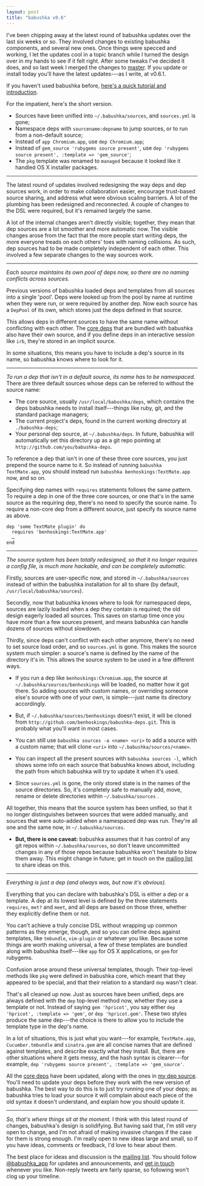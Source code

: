 ```yaml
---
layout: post
title: "babushka v0.6"
---
```


I've been chipping away at the latest round of babushka updates over the last six weeks or so. They involved changes to existing babushka components, and several new ones. Once things were specced and working, I let the updates cool in a topic branch while I turned the design over in my hands to see if it felt right. After some tweaks I've decided it does, and so last week I merged the changes to [master][master]. If you update or install today you'll have the latest updates---as I write, at v0.6.1.

If you haven't used babushka before, [here's a quick tutorial and introduction][getting-started].

For the impatient, here's the short version.

- Sources have been unified into `~/.babushka/sources`, and `sources.yml` is gone;
- Namespace deps with `sourcename:depname` to jump sources, or to run from a non-default source;
- Instead of `app Chromium.app`, use `dep Chromium.app`;
- Instead of `gem_source 'rubygems source present'`, use `dep 'rubygems source present', :template => 'gem_source'`;
- The `pkg` template was renamed to `managed` because it looked like it handled OS X installer packages.

---

The latest round of updates involved redesigning the way deps and dep sources work, in order to make collaboration easier, encourage trust-based source sharing, and address what were obvious scaling barriers. A lot of the plumbing has been redesigned and reconnected. A couple of changes to the DSL were required, but it's remained largely the same.

A lot of the internal changes aren't directly visible; together, they mean that dep sources are a lot smoother and more automatic now. The visible changes arose from the fact that the more people start writing deps, the more everyone treads on each others' toes with naming collisions. As such, dep sources had to be made completely independent of each other. This involved a few separate changes to the way sources work.

---

_Each source maintains its own pool of deps now, so there are no naming conflicts across sources._

Previous versions of babushka loaded deps and templates from all sources into a single 'pool'. Deps were looked up from the pool by name at runtime when they were run, or were required by another dep. Now each source has a `DepPool` of its own, which stores just the deps defined in that source.

This allows deps in different sources to have the same name without conflicting with each other. The [core deps][core-deps] that are bundled with babushka also have their own source, and if you define deps in an interactive session like `irb`, they're stored in an implicit source.

In some situations, this means you have to include a dep's source in its name, so babushka knows where to look for it.

---

_To run a dep that isn't in a default source, its name has to be namespaced._ There are three default sources whose deps can be referred to without the source name:

- The core source, usually `/usr/local/babushka/deps`, which contains the deps babushka needs to install itself---things like ruby, git, and the standard package managers;
- The current project's deps, found in the current working directory at `./babushka-deps`;
- Your personal dep source, at `~/.babushka/deps`. In future, babushka will automatically set this directory up as a git repo pointing at `http://github.com/you/babushka-deps`.

To reference a dep that isn't in one of these three core sources, you just prepend the source name to it. So instead of running `babushka TextMate.app`, you should instead run `babushka benhoskings:TextMate.app` now, and so on.

Specifying dep names with `requires` statements follows the same pattern. To require a dep in one of the three core sources, or one that's in the same source as the requiring dep, there's no need to specify the source name. To require a non-core dep from a different source, just specify its source name as above.

    dep 'some TextMate plugin' do
      requires 'benhoskings:TextMate.app'
      …
    end

---

_The source system has been totally redesigned, so that it no longer requires a config file, is much more hackable, and can be completely automatic._

Firstly, sources are user-specific now, and stored in `~/.babushka/sources` instead of within the babushka installation for all to share (by default, `/usr/local/babushka/sources`).

Secondly, now that babushka knows where to look for namespaced deps, sources are lazily loaded when a dep they contain is required; the old design eagerly loaded all sources. This saves on startup time once you have more than a few sources present, and means babushka can handle dozens of sources without slowdown.

Thirdly, since deps can't conflict with each other anymore, there's no need to set source load order, and so `sources.yml` is gone. This makes the source system much simpler: a source's name is defined by the name of the directory it's in. This allows the source system to be used in a few different ways.

- If you run a dep like `benhoskings:Chromium.app`, the source at `~/.babushka/sources/benhoskings` will be loaded, no matter how it got there. So adding sources with custom names, or overriding someone else's source with one of your own, is simple---just name its directory accordingly.

- But, if `~/.babushka/sources/benhoskings` doesn't exist, it will be cloned from `http://github.com/benhoskings/babushka-deps.git`. This is probably what you'll want in most cases.

- You can still use `babushka sources -a <name> <uri>` to add a source with a custom name; that will clone `<uri>` into `~/.babushka/sources/<name>`.

- You can inspect all the present sources with `babushka sources -l`, which shows some info on each source that babushka knows about, including the path from which babushka will try to update it when it's used.

- Since `sources.yml` is gone, the only stored state is in the names of the source directories. So, it's completely safe to manually add, move, rename or delete directories within `~/.babushka/sources` .

All together, this means that the source system has been unified, so that it no longer distinguishes between sources that were added manually, and sources that were auto-added when a namespaced dep was run. They're all one and the same now, in `~/.babushka/sources`.

- **But, there is one caveat:** babushka assumes that it has control of any git repos within `~/.babushka/sources`, so don't leave uncommitted changes in any of those repos because babushka won't hesitate to blow them away. This might change in future; get in touch on the [mailing list][mailing-list] to share ideas on this.

---

_Everything is just a dep (and always was, but now it's obvious)._

Everything that you can declare with babushka's DSL is either a dep or a template. A dep at its lowest level is defined by the three statements `requires`, `met?` and `meet`, and all deps are based on those three, whether they explicitly define them or not.

You can't achieve a truly concise DSL without wrapping up common patterns as they emerge, though, and so you can define deps against templates, like `tmbundle`, `vim-plugin` or whatever you like. Because some things are worth making universal, a few of these templates are bundled along with babushka itself---like `app` for OS X applications, or `gem` for rubygems.

Confusion arose around these universal templates, though. Their top-level methods like `pkg` were defined in babushka core, which meant that they appeared to be special, and that their relation to a standard `dep` wasn't clear.

That's all cleaned up now. Just as sources have been unified, deps are always defined with the `dep` top-level method now, whether they use a template or not. Instead of saying `gem 'hpricot'`, you say either `dep 'hpricot', :template => 'gem'`, or `dep 'hpricot.gem'`. These two styles produce the same dep---the choice is there to allow you to include the template type in the dep's name.

In a lot of situations, this is just what you want---for example, `TextMate.app`, `Cucumber.tmbundle` and `sinatra.gem` are all concise names that are defined against templates, and describe exactly what they install. But, there are other situations where it gets messy, and the hash syntax is clearer---for example, `dep 'rubygems source present', :template => 'gem_source'`.

All the [core deps][core-deps] have been updated, along with the ones in [my dep source][benhoskings-deps]. You'll need to update your deps before they work with the new version of babushka. The best way to do this is to just try running one of your deps; as babushka tries to load your source it will complain about each piece of the old syntax it doesn't understand, and explain how you should update it.

---

_So, that's where things sit at the moment._ I think with this latest round of changes, babushka's design is solidifying. But having said that, I'm still very open to change, and I'm not afraid of making invasive changes if the case for them is strong enough. I'm really open to new ideas large and small, so if you have ideas, comments or feedback, I'd love to hear about them.

The best place for ideas and discussion is the [mailing list][mailing-list]. You should follow [@babushka_app][twitter] for updates and announcements, and [get in touch][tweet] whenever you like. Non-reply tweets are fairly sparse, so following won't clog up your timeline.


[getting-started]: /2010/07/24/getting-started-with-babushka
[master]: http://github.com/benhoskings/babushka
[mailing-list]: http://groups.google.com/group/babushka_app
[twitter]: http://twitter.com/babushka_app
[tweet]: http://twitter.com/?status=%40babushka_app%20
[core-deps]: http://github.com/benhoskings/babushka/tree/master/deps
[benhoskings-deps]: http://github.com/benhoskings/babushka-deps